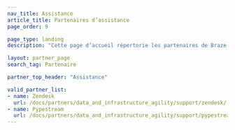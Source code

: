 ```yaml
---
nav_title: Assistance
article_title: Partenaires d’assistance
page_order: 9

page_type: landing
description: "Cette page d’accueil répertorie les partenaires de Braze (Alloys) qui vous permettent d’intégrer Braze à leurs suites de support client."

layout: partner_page
search_tag: Partenaire

partner_top_header: "Assistance"

valid_partner_list:
- name: Zendesk
  url: /docs/partners/data_and_infrastructure_agility/support/zendesk/
- name: Pypestream
  url: /docs/partners/data_and_infrastructure_agility/support/pypestream/
---
```

